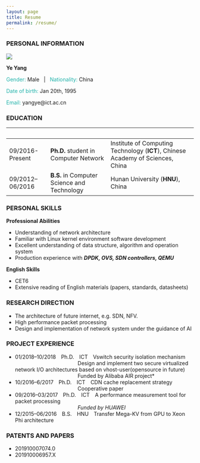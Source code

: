 ```yaml
---
layout: page
title: Resume
permalink: /resume/
---
```


### **PERSONAL INFORMATION**
<img class="profile-picture" src="sherlock.jpg">

**Ye Yang**

<p><font color="#20B2AA">Gender:&nbsp;</font>Male&nbsp;&nbsp;&nbsp;|&nbsp;&nbsp;&nbsp;<font color="#20B2AA">Nationality:&nbsp;</font>China</p>

<p><font color="#20B2AA">Date of birth:&nbsp;</font>Jan 20th,&nbsp;1995</p>

<p><font color="#20B2AA">Email: </font>yangye@ict.ac.cn</p>

### **EDUCATION**

&nbsp;|&nbsp;|&nbsp;
-----|-------|---------
09/2016-Present | **Ph.D.** student in Computer Network | Institute of Computing Technology (**ICT**), Chinese Academy of Sciences, China
09/2012–06/2016 | **B.S.** in Computer Science and Technology | Hunan University (**HNU**), China


### **PERSONAL SKILLS**

**Professional Abilities**  

* Understanding of network architecture  
* Familiar with Linux kernel environment software development  
* Excellent understanding of data structure, algorithm and operation system  
* Production experience with ***DPDK, OVS, SDN controllers, QEMU***  

**English Skills**  
* CET6
* Extensive reading of English materials (papers, standards, datasheets)

### **RESEARCH DIRECTION**

* The architecture of future internet, e.g. SDN, NFV.
* High performance packet processing
* Design and implementation of network system under the guidance of AI

### **PROJECT EXPERIENCE**

* 01/2018–10/2018&emsp;Ph.D.&emsp;ICT&emsp;Vswitch security isolation mechanism  
&emsp;&emsp;&emsp;&emsp;&emsp;&emsp;&emsp;&emsp;&emsp;&emsp;&emsp;&emsp;Design and implement two secure virtualized network I/O architectures based on vhost-user(opensource in future)  
&emsp;&emsp;&emsp;&emsp;&emsp;&emsp;&emsp;&emsp;&emsp;&emsp;&emsp;&emsp;Funded by Alibaba AIR project*
* 10/2016–6/2017&emsp;Ph.D.&emsp;ICT&emsp;CDN cache replacement strategy  
&emsp;&emsp;&emsp;&emsp;&emsp;&emsp;&emsp;&emsp;&emsp;&emsp;&emsp;&emsp;Cooperative paper
* 09/2016–03/2017&emsp;Ph.D.&emsp;ICT&emsp;A performance measurement tool for packet processing  
&emsp;&emsp;&emsp;&emsp;&emsp;&emsp;&emsp;&emsp;&emsp;&emsp;&emsp;&emsp;*Funded by HUAWEI*
* 12/2015–06/2016&emsp;B.S.&emsp;HNU&emsp;Transfer Mega-KV from GPU to Xeon Phi architecture

### **PATENTS AND PAPERS**

* 201910007074.0  
* 201910006957.X